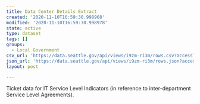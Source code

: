 ```yaml
---
title: Data Center Details Extract
created: '2020-11-10T16:59:30.998968'
modified: '2020-11-10T16:59:30.998978'
state: active
type: dataset
tags: []
groups:
  - Local Government
csv_url: 'https://data.seattle.gov/api/views/i9zm-ri3m/rows.csv?accessType=DOWNLOAD'
json_url: 'https://data.seattle.gov/api/views/i9zm-ri3m/rows.json?accessType=DOWNLOAD'
layout: post

---
```

Ticket data for IT Service Level Indicators (in reference to inter-department Service Level Agreements).
